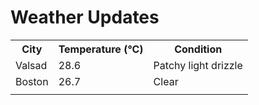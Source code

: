 # Weather Updates

<!-- WEATHER-UPDATE-START -->
<table><tr><th>City</th><th>Temperature (°C)</th><th>Condition</th></tr><tr><td>Valsad</td><td>28.6</td><td>Patchy light drizzle</td></tr><tr><td>Boston</td><td>26.7</td><td>Clear</td></tr><tr><td></td><td></td><td></td></tr></table>
<!-- WEATHER-UPDATE-END -->

